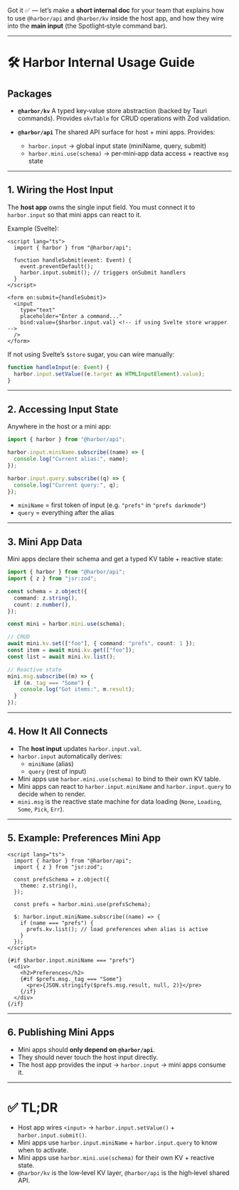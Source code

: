 Got it ✅ — let’s make a **short internal doc** for your team that explains how to use `@harbor/api` and `@harbor/kv` inside the host app, and how they wire into the **main input** (the Spotlight‑style command bar).

---

# 🛠 Harbor Internal Usage Guide

## Packages

- **`@harbor/kv`**
  A typed key‑value store abstraction (backed by Tauri commands).
  Provides `okvTable` for CRUD operations with Zod validation.

- **`@harbor/api`**
  The shared API surface for host + mini apps.
  Provides:
  - `harbor.input` → global input state (miniName, query, submit)
  - `harbor.mini.use(schema)` → per‑mini‑app data access + reactive `msg` state

---

## 1. Wiring the Host Input

The **host app** owns the single input field.
You must connect it to `harbor.input` so that mini apps can react to it.

Example (Svelte):

```svelte
<script lang="ts">
  import { harbor } from "@harbor/api";

  function handleSubmit(event: Event) {
    event.preventDefault();
    harbor.input.submit(); // triggers onSubmit handlers
  }
</script>

<form on:submit={handleSubmit}>
  <input
    type="text"
    placeholder="Enter a command..."
    bind:value={$harbor.input.val} <!-- if using Svelte store wrapper -->
  />
</form>
```

If not using Svelte’s `$store` sugar, you can wire manually:

```ts
function handleInput(e: Event) {
  harbor.input.setValue((e.target as HTMLInputElement).value);
}
```

---

## 2. Accessing Input State

Anywhere in the host or a mini app:

```ts
import { harbor } from "@harbor/api";

harbor.input.miniName.subscribe((name) => {
  console.log("Current alias:", name);
});

harbor.input.query.subscribe((q) => {
  console.log("Current query:", q);
});
```

- `miniName` = first token of input (e.g. `"prefs"` in `"prefs darkmode"`)
- `query` = everything after the alias

---

## 3. Mini App Data

Mini apps declare their schema and get a typed KV table + reactive state:

```ts
import { harbor } from "@harbor/api";
import { z } from "jsr:zod";

const schema = z.object({
  command: z.string(),
  count: z.number(),
});

const mini = harbor.mini.use(schema);

// CRUD
await mini.kv.set(["foo"], { command: "prefs", count: 1 });
const item = await mini.kv.get(["foo"]);
const list = await mini.kv.list();

// Reactive state
mini.msg.subscribe((m) => {
  if (m._tag === "Some") {
    console.log("Got items:", m.result);
  }
});
```

---

## 4. How It All Connects

- The **host input** updates `harbor.input.val`.
- `harbor.input` automatically derives:
  - `miniName` (alias)
  - `query` (rest of input)
- Mini apps use `harbor.mini.use(schema)` to bind to their own KV table.
- Mini apps can react to `harbor.input.miniName` and `harbor.input.query` to decide when to render.
- `mini.msg` is the reactive state machine for data loading (`None`, `Loading`, `Some`, `Pick`, `Err`).

---

## 5. Example: Preferences Mini App

```svelte
<script lang="ts">
  import { harbor } from "@harbor/api";
  import { z } from "jsr:zod";

  const prefsSchema = z.object({
    theme: z.string(),
  });

  const prefs = harbor.mini.use(prefsSchema);

  $: harbor.input.miniName.subscribe((name) => {
    if (name === "prefs") {
      prefs.kv.list(); // load preferences when alias is active
    }
  });
</script>

{#if $harbor.input.miniName === "prefs"}
  <div>
    <h2>Preferences</h2>
    {#if $prefs.msg._tag === "Some"}
      <pre>{JSON.stringify($prefs.msg.result, null, 2)}</pre>
    {/if}
  </div>
{/if}
```

---

## 6. Publishing Mini Apps

- Mini apps should **only depend on `@harbor/api`**.
- They should never touch the host input directly.
- The host app provides the input → `harbor.input` → mini apps consume it.

---

# ✅ TL;DR

- Host app wires `<input>` → `harbor.input.setValue()` + `harbor.input.submit()`.
- Mini apps use `harbor.input.miniName` + `harbor.input.query` to know when to activate.
- Mini apps use `harbor.mini.use(schema)` for their own KV + reactive state.
- `@harbor/kv` is the low‑level KV layer, `@harbor/api` is the high‑level shared API.
